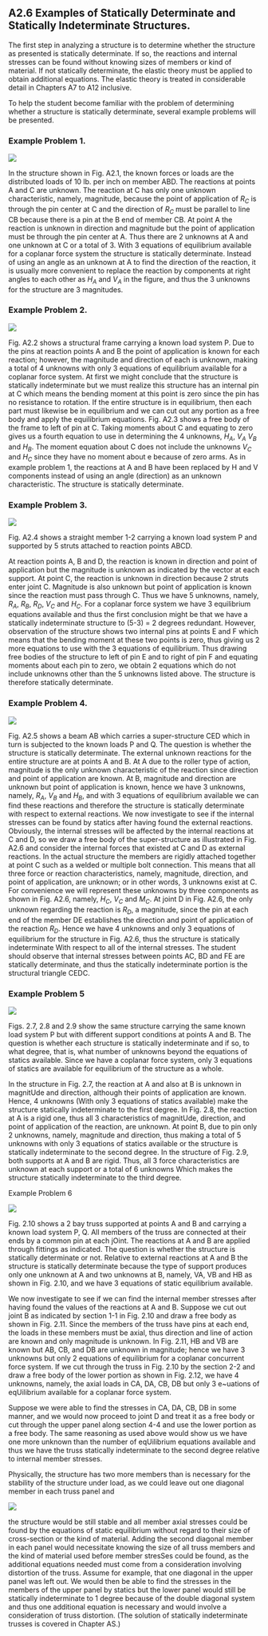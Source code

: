 ## A2.6 Examples of Statically Determinate and Statically Indeterminate Structures.

The first step in analyzing a structure is
to determine whether the structure as presented
is statically determinate. If so, the reactions
and internal stresses can be found without knowing sizes of members or kind of material. If
not statically determinate, the elastic theory
must be applied to obtain additional equations.
The elastic theory is treated in considerable
detail in Chapters A7 to A12 inclusive.

To help the student become familiar with
the problem of determining whether a structure
is statically determinate, several example
problems will be presented.


### Example Problem 1.

![](../../images/73-Bruhn-analysis-and-design-of-flight-vehicles.pdf-25-2.png)

In the structure shown in Fig. A2.1, the
known forces or loads are the distributed loads
of 10 lb. per inch on member ABD. The reactions
at points A and C are unknown. The reaction at
C has only one unknown characteristic, namely,
magnitude, because the point of application of $R_C$
is through the pin center at C and the direction
of $R_C$ must be parallel to line CB because there
is a pin at the B end of member CB. At
point A the reaction is unknown in direction
and magnitude but the point of application must
be through the pin center at A. Thus there are
2 unknowns at A and one unknown at C or a total
of 3. With 3 equations of equilibrium 
available for a coplanar force system the structure
is statically determinate. Instead of using an
angle as an unknown at A to find the direction
of the reaction, it is usually more convenient
to replace the reaction by components at right
angles to each other as $H_A$ and $V_A$ in the figure,
and thus the 3 unknowns for the structure are 3
magnitudes.


### Example Problem 2.


![](../../images/73-Bruhn-analysis-and-design-of-flight-vehicles.pdf-26-0.png)

Fig. A2.2 shows a structural frame carrying
a known load system P. Due to the pins at
reaction points A and B the point of application
is known for each reaction; however, the magnitude and direction of each is unknown, making a
total of 4 unknowns with only 3 equations of
equilibrium available for a coplanar force
system. At first we might conclude that the
structure is statically indeterminate but we
must realize this structure has an internal pin
at C which means the bending moment at this
point is zero since the pin has no resistance
to rotation. If the entire structure is in
equilibrium, then each part must likewise be
in equilibrium and we can cut out any portion
as a free body and apply the equilibrium
equations. Fig. A2.3 shows a free body of the
frame to left of pin at C. Taking moments
about C and equating to zero gives us a fourth
equation to use in determining the 4 unknowns,
$H_A$, $V_A$ $V_B$ and $H_B$. The moment equation about C
does not include the unknowns $V_C$ and $H_C$ since
they have no moment about e because of zero
arms. As in example problem 1, the reactions
at A and B have been replaced by H and V components instead of using an angle (direction)
as an unknown characteristic. The structure is
statically determinate.


### Example Problem 3.

![](../../images/73-Bruhn-analysis-and-design-of-flight-vehicles.pdf-26-2.png)

Fig. A2.4 shows a straight member 1-2 carrying a
known load system P and supported by 5 struts
attached to reaction points ABCD.

At reaction points A, B and D, the reaction
is known in direction and point of application
but the magnitude is unknown as indicated by the
vector at each support. At point C, the reaction is unknown in direction because 2 struts
enter joint C. Magnitude is also unknown but
point of application is known since the reaction
must pass through C. Thus we have 5 unknowns,
namely, $R_A$, $R_B$, $R_D$, $V_C$ and $H_C$. For a coplanar
force system we have 3 equilibrium equations
available and thus the first conclusion might
be that we have a statically indeterminate
structure to (5-3) = 2 degrees redundant. However, observation of the structure shows two
internal pins at points E and F which means
that the bending moment at these two points is
zero, thus giving us 2 more equations to use
with the 3 equations of equilibrium. Thus
drawing free bodies of the structure to left of
pin E and to right of pin F and equating moments
about each pin to zero, we obtain 2 equations
which do not include unknowns other than the 5
unknowns listed above. The structure is therefore statically determinate.


### Example Problem 4.

![](../../images/73-Bruhn-analysis-and-design-of-flight-vehicles.pdf-26-1.png)

Fig. A2.5 shows a beam AB which carries a
super-structure CED which in turn is subjected
to the known loads P and Q. The question is
whether the structure is statically determinate.
The external unknown reactions for the entire
structure are at points A and B. At A due to
the roller type of action, magnitude is the only
unknown characteristic of the reaction since
direction and point of application are known.
At B, magnitude and direction are unknown but
point of application is known, hence we have 3
unknowns, namely, $R_A$, $V_B$ and $H_B$, and with 3
equations of equilibrium available we can find
these reactions and therefore the structure is
statically determinate with respect to external
reactions. We now investigate to see if the
internal stresses can be found by statics after
having found the external reactions. Obviously,
the internal stresses will be affected by the
internal reactions at C and D, so we draw a free
body of the super-structure as illustrated in
Fig. A2.6 and consider the internal forces that
existed at C and D as external reactions. In
the actual structure the members are rigidly
attached together at point C such as a welded or
multiple bolt connection. This means that all
three force or reaction characteristics, namely,
magnitude, direction, and point of application,
are unknown; or in other words, 3 unknowns
exist at C. For convenience we will represent
these unknowns by three components as shown in
Fig. A2.6, namely, $H_C$, $V_C$ and $M_C$. At joint D in
Fig. A2.6, the only unknown regarding the reaction is $R_D$, a magnitude, since the pin at each
end of the member DE establishes the direction
and point of application of the reaction $R_D$.
Hence we have 4 unknowns and only 3 equations
of equilibrium for the structure in Fig. A2.6,
thus the structure is statically indeterminate
With respect to all of the internal stresses.
The student should observe that internal
stresses between points AC, BD and FE are
statically determinate, and thus the statically
indeterminate portion is the structural triangle CEDC.


### Example Problem 5

![](../../images/73-Bruhn-analysis-and-design-of-flight-vehicles.pdf-27-0.png)

Figs. 2.7, 2.8 and 2.9 show the same
structure carrying the same known load system
P but with different support conditions at
points A and B. The question is whether each
structure is statically indeterminate and if
so, to what degree, that is, what number of
unknowns beyond the equations of statics available. Since we have a coplanar force system,
only 3 equations of statics are available for
equilibrium of the structure as a whole.


In the structure in Fig. 2.7, the reaction
at A and also at B is unknown in magnitUde and
direction, although their points of application
are known. Hence, 4 unknowns (With only 3
equations of statics available) make the
structure statically indeterminate to the first
degree. In Fig. 2.8, the reaction at A is a
rigid one, thus all 3 characteristics of magnitUde, direction, and point of application of
the reaction, are unknown. At point B, due to
pin only 2 unknowns, namely, magnitude and direction, thus making a total of 5 unknowns
with only 3 equations of statics available or
the structure is statically indeterminate to
the second degree. In the structure of Fig.
2.9, both supports at A and B are rigid. Thus,
all 3 force characteristics are unknown at each
support or a total of 6 unknowns Which makes
the structure statically indeterminate to the
third degree.



Example Problem 6

![](../../images/73-Bruhn-analysis-and-design-of-flight-vehicles.pdf-27-1.png)





Fig. 2.10 shows a 2 bay truss supported at
points A and B and carrying a known load system
P, Q. All members of the truss are connected
at their ends by a common pin at each jOint.
The reactions at A and B are applied through
fittings as indicated. The question is whether
the structure is statically determinate or not.
Relative to external reactions at A and B the
structure is statically determinate because the
type of support produces only one unknown at A
and two unknowns at B, namely, VA, VB and HB as
shown in Fig. 2.10, and we have 3 equations of
static equilibrium available.


We now investigate to see if we can find
the internal member stresses after having found
the values of the reactions at A and B. Suppose
we cut out joint B as indicated by section 1-1
in Fig. 2.10 and draw a free body as shown in
Fig. 2.11. Since the members of the truss have
pins at each end, the loads in these members
must be axial, thus direction and line of action
are known and only magnitude is unknown. In
Fig. 2.11, HB and VB are known but AB, CB, and
DB are unknown in magnitude; hence we have 3 unknowns but only 2 equations of equilibrium for
a coplanar concurrent force system. If we cut
through the truss in Fig. 2.10 by the section
2-2 and draw a free body of the lower portion
as shown in Fig. 2.12, we have 4 unknowns,
namely, the axial loads in CA, DA, CB, DB but
only 3 e~uations of eqUilibrium available for
a coplanar force system.


Suppose we were able to find the stresses
in CA, DA, CB, DB in some manner, and we would
now proceed to joint D and treat it as a free
body or cut through the upper panel along
section 4-4 and use the lower portion as a free
body. The same reasoning as used above would
show us we have one more unknown than the number
of eqUilibrium equations available and thus
we have the truss statically indeterminate to
the second degree relative to internal member
stresses.


Physically, the structure has two more
members than is necessary for the stability of
the structure under load, as we could leave
out one diagonal member in each truss panel and


![](../../images/73-Bruhn-analysis-and-design-of-flight-vehicles.pdf-28-full.png)

the structure would be still stable and all
member axial stresses could be found by the
equations of static equilibrium without regard
to their size of cross-section or the kind of
material. Adding the second diagonal member
in each panel would necessitate knowing the
size of all truss members and the kind of
material used before member stresSes could be
found, as the additional equations needed must
come from a consideration involving distortion
of the truss. Assume for example, that one
diagonal in the upper panel was left out. We
would then be able to find the stresses in the
members of the upper panel by statics but the
lower panel would still be statically indeterminate to 1 degree because of the double
diagonal system and thus one additional equation
is necessary and would involve a consideration
of truss distortion. (The solution of statically indeterminate trusses is covered in
Chapter AS.)

